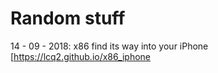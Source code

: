 # Random stuff

14 - 09 - 2018: x86 find its way into your iPhone [https://lcq2.github.io/x86_iphone
